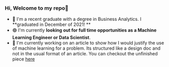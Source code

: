 ### Hi, Welcome to my repo👋

<!--
**veerak2/veerak2** is a ✨ _special_ ✨ repository because its `README.md` (this file) appears on your GitHub profile.
-->

- 🏫 I'm a recent graduate with a degree in Business Analytics. I **graduated in December of 2021! **
- 🟢 I'm currently **looking out for full time opportunities as a Machine Learning Engineer or Data Scientist**. 
- 📝 I'm currently working on an article to show how I would justify the use of machine learning for a problem. Its structured like a design doc and not in the usual format of an       article. You can checkout the unfinished piece [here](https://medium.com/@kavin.veerapandian/before-thinking-machine-learning-7730c63a861d)
<!--
- 🔭 I’m currently working on ...
- 🌱 I’m currently learning ...
- 👯 I’m looking to collaborate on ...
- 🤔 I’m looking for help with ...
- 💬 Ask me about ...
- 📫 How to reach me: ...
- 😄 Pronouns: ...
- ⚡ Fun fact: ...
-->
